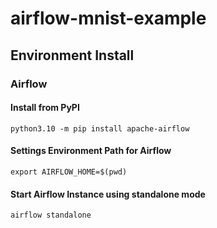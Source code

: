 # airflow-mnist-example

## Environment Install

### Airflow

#### Install from PyPI

```shell
python3.10 -m pip install apache-airflow
```

#### Settings Environment Path for Airflow

```shell
export AIRFLOW_HOME=$(pwd)
```

#### Start Airflow Instance using standalone mode

```shell
airflow standalone
```

